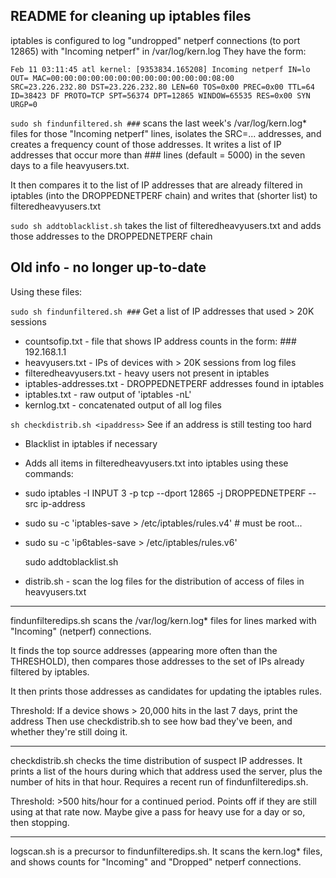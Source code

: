 ## README for cleaning up iptables files

iptables is configured to log "undropped" netperf connections (to port 12865) with "Incoming netperf" in /var/log/kern.log 
They have the form:

```
Feb 11 03:11:45 atl kernel: [9353834.165208] Incoming netperf IN=lo OUT= MAC=00:00:00:00:00:00:00:00:00:00:00:00:08:00 
SRC=23.226.232.80 DST=23.226.232.80 LEN=60 TOS=0x00 PREC=0x00 TTL=64 ID=38423 DF PROTO=TCP SPT=56374 DPT=12865 WINDOW=65535 RES=0x00 SYN 
URGP=0
```

`sudo sh findunfiltered.sh ###` scans the last week's /var/log/kern.log* files for those "Incoming 
netperf" lines,
isolates the SRC=... addresses, and creates a frequency count of those addresses. It writes a list of IP addresses
that occur more than ### lines (default = 5000) in the seven days to a file heavyusers.txt.

It then compares it to the list of IP addresses that are already filtered in iptables (into the DROPPEDNETPERF chain)
and writes that (shorter list) to filteredheavyusers.txt

`sudo sh addtoblacklist.sh` takes the list of filteredheavyusers.txt and adds those addresses to the DROPPEDNETPERF chain 

## Old info - no longer up-to-date

Using these files:

 `sudo sh findunfiltered.sh ###` Get a list of IP addresses that used > 20K sessions

   * countsofip.txt - file that shows IP address counts in the form: ### 192.168.1.1
   * heavyusers.txt - IPs of devices with > 20K sessions from log files
   * filteredheavyusers.txt - heavy users not present in iptables
   * iptables-addresses.txt - DROPPEDNETPERF addresses found in iptables
   * iptables.txt - raw output of 'iptables -nL'
   * kernlog.txt - concatenated output of all log files


`sh checkdistrib.sh <ipaddress>` See if an address is still testing too hard
     

* Blacklist in iptables if necessary
* Adds all items in filteredheavyusers.txt into iptables using these commands:

* sudo iptables -I INPUT 3 -p tcp --dport 12865 -j DROPPEDNETPERF --src ip-address
 
* sudo su -c 'iptables-save  > /etc/iptables/rules.v4' # must be root...
* sudo su -c 'ip6tables-save > /etc/iptables/rules.v6'

     sudo addtoblacklist.sh

* distrib.sh - scan the log files for the distribution of access of files in heavyusers.txt



-----
findunfilteredips.sh scans the /var/log/kern.log* files for lines marked with
"Incoming" (netperf) connections.

It finds the top source addresses (appearing more often than the THRESHOLD),
then compares those addresses to the set of IPs already filtered by iptables.

It then prints those addresses as candidates for updating the iptables rules.

Threshold: If a device shows > 20,000 hits in the last 7 days, print the address
Then use checkdistrib.sh to see how bad they've been, and whether they're still
doing it.

------
checkdistrib.sh checks the time distribution of suspect IP addresses. It prints
a list of the hours during which that address used the server, plus the number
of hits in that hour. Requires a recent run of findunfilteredips.sh.

Threshold: >500 hits/hour for a continued period. Points off if they are still
using at that rate now. Maybe give a pass for heavy use for a day or so, then stopping. 

------
logscan.sh is a precursor to findunfilteredips.sh. It scans the kern.log* files, and
shows counts for "Incoming" and "Dropped" netperf connections.
